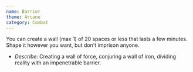 ```yaml
---
name: Barrier
theme: Arcane
category: Combat
---
```


You can create a wall (max 1) of 20 spaces or less that lasts a few minutes. Shape it however you want, but don't imprison anyone. 

* *Describe*: Creating a wall of force, conjuring a wall of iron, dividing reality with an impenetrable barrier.